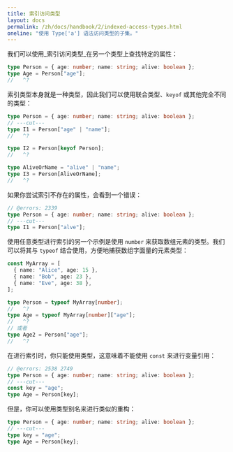 ```yaml
---
title: 索引访问类型
layout: docs
permalink: /zh/docs/handbook/2/indexed-access-types.html
oneline: "使用 Type['a'] 语法访问类型的子集。"
---
```


我们可以使用_索引访问类型_在另一个类型上查找特定的属性：

```ts twoslash
type Person = { age: number; name: string; alive: boolean };
type Age = Person["age"];
//   ^?
```

索引类型本身就是一种类型，因此我们可以使用联合类型、`keyof` 或其他完全不同的类型：

```ts twoslash
type Person = { age: number; name: string; alive: boolean };
// ---cut---
type I1 = Person["age" | "name"];
//   ^?

type I2 = Person[keyof Person];
//   ^?

type AliveOrName = "alive" | "name";
type I3 = Person[AliveOrName];
//   ^?
```

如果你尝试索引不存在的属性，会看到一个错误：

```ts twoslash
// @errors: 2339
type Person = { age: number; name: string; alive: boolean };
// ---cut---
type I1 = Person["alve"];
```

使用任意类型进行索引的另一个示例是使用 `number` 来获取数组元素的类型。我们可以将其与 `typeof` 结合使用，方便地捕获数组字面量的元素类型：

```ts twoslash
const MyArray = [
  { name: "Alice", age: 15 },
  { name: "Bob", age: 23 },
  { name: "Eve", age: 38 },
];

type Person = typeof MyArray[number];
//   ^?
type Age = typeof MyArray[number]["age"];
//   ^?
// 或者
type Age2 = Person["age"];
//   ^?
```

在进行索引时，你只能使用类型，这意味着不能使用 `const` 来进行变量引用：

```ts twoslash
// @errors: 2538 2749
type Person = { age: number; name: string; alive: boolean };
// ---cut---
const key = "age";
type Age = Person[key];
```

但是，你可以使用类型别名来进行类似的重构：

```ts twoslash
type Person = { age: number; name: string; alive: boolean };
// ---cut---
type key = "age";
type Age = Person[key];
```
